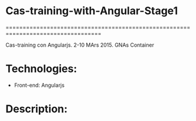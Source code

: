 # Cas-training-with-Angular-Stage1
==================================================================================

Cas-training con Angularjs. 2-10 MArs 2015. GNAs Container


# Technologies:

 * Front-end: Angularjs

# Description:

